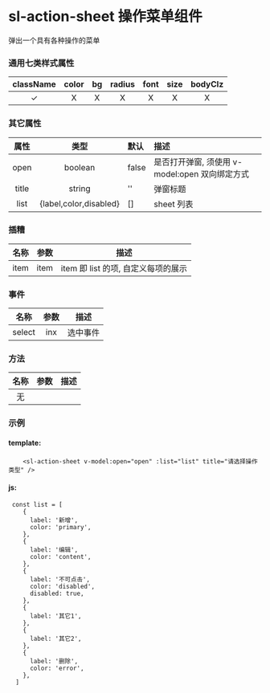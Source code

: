 # sl-action-sheet 操作菜单组件

弹出一个具有各种操作的菜单

### 通用七类样式属性

| className | color |  bg   | radius | font  | size  | bodyClz |
| :-------: | :---: | :---: | :----: | :---: | :---: | :-----: |
| &#10003;  | &Chi; | &Chi; | &Chi;  | &Chi; | &Chi; |  &Chi;  |

### 其它属性

| 属性  |          类型          | 默认  | 描述                                           |
| :---: | :--------------------: | :---- | :--------------------------------------------- |
| open  |        boolean         | false | 是否打开弹窗, 须使用 v-model:open 双向绑定方式 |
| title |         string         | ''    | 弹窗标题                                       |
| list  | {label,color,disabled} | []    | sheet 列表                                     |

### 插糟

| 名称 | 参数 | 描述                                |
| :--: | :--: | ----------------------------------- |
| item | item | item 即 list 的项, 自定义每项的展示 |

### 事件

|  名称  | 参数 | 描述     |
| :----: | :--: | -------- |
| select | inx  | 选中事件 |

### 方法

| 名称 | 参数 | 描述 |
| :--: | :--: | ---- |
|  无  |      |      |

### 示例

#### template:

```
    <sl-action-sheet v-model:open="open" :list="list" title="请选择操作类型" />
```

#### js:

```
 const list = [
    {
      label: '新增',
      color: 'primary',
    },
    {
      label: '编辑',
      color: 'content',
    },
    {
      label: '不可点击',
      color: 'disabled',
      disabled: true,
    },
    {
      label: '其它1',
    },
    {
      label: '其它2',
    },
    {
      label: '删除',
      color: 'error',
    },
  ]

```
